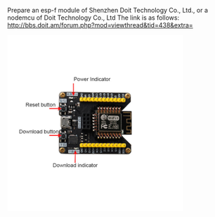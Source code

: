 Prepare an esp-f module of Shenzhen Doit Technology Co., Ltd., or a nodemcu of Doit Technology Co., Ltd
The link is as follows:
 http://bbs.doit.am/forum.php?mod=viewthread&tid=438&extra=
 
  <img src="../README_IMAGE/1.png" width="400" />

